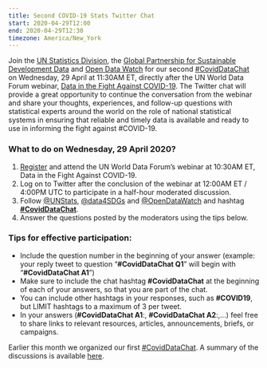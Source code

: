 ```yaml
---
title: Second COVID-19 Stats Twitter Chat
start: 2020-04-29T12:00
end: 2020-04-29T12:30
timezone: America/New_York
---
```


Join the [UN Statistics Division](https://twitter.com/unstats?lang=en), the
[Global Partnership for Sustainable Development Data](https://twitter.com/data4SDGs)
and [Open Data Watch](https://twitter.com/opendatawatch) for our second
[#CovidDataChat](https://twitter.com/hashtag/CovidDataChat) on Wednesday, 29
April at 11:30AM ET, directly after the UN World Data Forum webinar,
[Data in the Fight Against COVID-19](https://unstats.un.org/unsd/undataforum/webinar/index.html).
The Twitter chat will provide a great opportunity to continue the conversation
from the webinar and share your thoughts, experiences, and follow-up questions
with statistical experts around the world on the role of national statistical
systems in ensuring that reliable and timely data is available and ready to use
in informing the fight against #COVID-19.

### What to do on Wednesday, 29 April 2020?

1. [Register](https://unstats.un.org/unsd/undataforum/webinar/index.html) and
   attend the UN World Data Forum’s webinar at 10:30AM ET, Data in the Fight
   Against COVID-19.
2. Log on to Twitter after the conclusion of the webinar at 12:00AM ET / 4:00PM
   UTC to participate in a half-hour moderated discussion.
3. Follow [@UNStats](https://twitter.com/UNStats),
   [@data4SDGs](https://twitter.com/data4SDGs) and
   [@OpenDataWatch](https://twitter.com/OpenDataWatch) and hashtag
   **[#CovidDataChat](https://twitter.com/hashtag/CovidDataChat)**.
4. Answer the questions posted by the moderators using the tips below.

### Tips for effective participation:

- Include the question number in the beginning of your answer (example: your
  reply tweet to question “**#CovidDataChat Q1**” will begin with
  “**#CovidDataChat A1**”)
- Make sure to include the chat hashtag **#CovidDataChat** at the beginning of
  each of your answers, so that you are part of the chat.
- You can include other hashtags in your responses, such as **#COVID19**, but
  LIMIT hashtags to a maximum of 3 per tweet.
- In your answers (**#CovidDataChat A1**:, **#CovidDataChat A2**:,...) feel free
  to share links to relevant resources, articles, announcements, briefs, or
  campaigns.

Earlier this month we organized our first
[#CovidDataChat](https://twitter.com/hashtag/CovidDataChat). A summary of the
discussions is available [here](/sharing/first-covid-19-stats-twitter-chat/).
